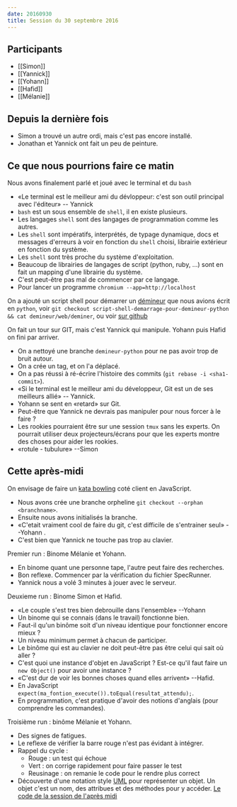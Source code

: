 ```yaml
---
date: 20160930
title: Session du 30 septembre 2016
---
```


## Participants

- [[Simon]]
- [[Yannick]]
- [[Yohann]]
- [[Hafid]]
- [[Mélanie]]

## Depuis la dernière fois

- Simon a trouvé un autre ordi, mais c'est pas encore installé.
- Jonathan et Yannick ont fait un peu de peinture. 

## Ce que nous pourrions faire ce matin

Nous avons finalement parlé et joué avec le terminal et du `bash`

- «Le terminal est le meilleur ami du dévloppeur: c'est son outil principal
  avec l'éditeur» -- Yannick
- `bash` est un sous ensemble de `shell`, il en existe plusieurs.
- Les langages `shell` sont des langages de programmation comme les autres.
- Les `shell` sont impératifs, interprétés, de typage dynamique, docs et
  messages d'erreurs à voir en fonction du `shell` choisi, librairie extérieur
  en fonction du système.
- Les `shell` sont très proche du système d'exploitation.
- Beaucoup de librairies de langages de script (python, ruby, ...) sont en fait
  un mapping d'une librairie du système.
- C'est peut-être pas mal de commencer par ce langage.
- Pour lancer un programme `chromium --app=http://localhost`

On a ajouté un script shell pour démarrer un [démineur](http://codingdojo.org/kata/Minesweeper/) que nous avions écrit en
`python`, voir `git checkout script-shell-demarrage-pour-demineur-python && cat
demineur/web/deminer`, ou voir [sur
github](https://github.com/ut7/rookie-club/releases/tag/script-shell-demarrage-pour-demineur-python)

On fait un tour sur GIT, mais c'est Yannick qui manipule. Yohann puis Hafid on
fini par arriver.

- On a nettoyé une branche `demineur-python` pour ne pas avoir trop de bruit
  autour.
- On a crée un tag, et on l'a déplacé.
- On a pas réussi à ré-écrire l'histoire des commits (`git rebase -i
  <sha1-commit>`).
- «Si le terminal est le meilleur ami du développeur, Git est un de ses
  meilleurs allié» -- Yannick.
- Yohann se sent en «retard» sur Git.
- Peut-être que Yannick ne devrais pas manipuler pour nous forcer à le faire ?
- Les rookies pourraient être sur une session `tmux` sans les experts. On
  pourrait utiliser deux projecteurs/écrans pour que les experts montre des
  choses pour aider les rookies.
- «rotule - tubulure» --Simon

## Cette après-midi

On envisage de faire un [kata bowling](http://codingdojo.org/kata/Bowling/) coté client en JavaScript.

- Nous avons crée une branche orpheline `git checkout --orphan <branchname>`.
- Ensuite nous avons initialisés la branche.
- «C'etait vraiment cool de faire du git, c'est difficile de s'entrainer seul»
  --Yohann .
- C'est bien que Yannick ne touche pas trop au clavier.

Premier run : Binome Mélanie et Yohann.

- En binome quant une personne tape, l'autre peut faire des recherches.
- Bon reflexe. Commencer par la vérification du fichier SpecRunner.
- Yannick nous a volé 3 minutes à jouer avec le serveur.

Deuxieme run : Binome Simon et Hafid.

- «Le couple s'est tres bien debrouille dans l'ensemble» --Yohann
- Un binome qui se connais (dans le travail) fonctionne bien.
- Faut-il qu'un binôme soit d'un niveau identique pour fonctionner encore mieux
  ?
- Un niveau minimum permet à chacun de participer.
- Le binôme qui est au clavier ne doit peut-être pas être celui qui sait où
  aller ?
- C'est quoi une instance d'objet en JavaScript ? Est-ce qu'il faut faire un
  `new Object()` pour avoir une instance ?
- «C'est dur de voir les bonnes choses quand elles arrivent» --Hafid.
- En JavaScript `expect(ma_fontion_execute()).toEqual(resultat_attendu);`.
- En programmation, c'est pratique d'avoir des notions d'anglais (pour
  comprendre les commandes).

Troisième run : binôme Mélanie et Yohann.

- Des signes de fatigues.
- Le reflexe de vérifier la barre rouge n'est pas évidant à intégrer.
- Rappel du cycle :
  - Rouge : un test qui échoue
  - Vert : on corrige rapidement pour faire passer le test
  - Reusinage : on remanie le code pour le rendre plus correct
- Découverte d'une notation style
  [UML](https://fr.wikipedia.org/wiki/UML_%28informatique%29) pour représenter
  un objet. Un objet c'est un nom, des attribues et des méthodes pour y
  accéder.  [Le code de la session de l'après
  midi](https://github.com/ut7/rookie-club/releases/tag/session-30-sept-2016)

